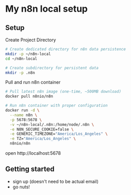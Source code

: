 # My n8n local setup

## Setup

Create Project Directory

```sh
# Create dedicated directory for n8n data persistence
mkdir -p ~/n8n-local
cd ~/n8n-local

# Create subdirectory for persistent data
mkdir -p .n8n
```

Pull and run n8n container

```sh
# Pull latest n8n image (one-time, ~500MB download)
docker pull n8nio/n8n

# Run n8n container with proper configuration
docker run -d \
  --name n8n \
  -p 5678:5678 \
  -v ~/n8n-local/.n8n:/home/node/.n8n \
  -e N8N_SECURE_COOKIE=false \
  -e GENERIC_TIMEZONE="America/Los_Angeles" \
  -e TZ="America/Los_Angeles" \
  n8nio/n8n
```

open http://localhost:5678

## Getting started

- sign up (doesn't need to be actual email)
- go nuts!
